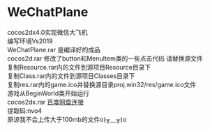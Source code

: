 # WeChatPlane
cocos2dx4.0实现微信大飞机  
编写环境Vs2019  
WeChatPlane.rar 是编译好的成品  
cocos2d.rar 修改了button和MenuItem类的一些点击代码 请替换源文件  
复制Resource.rar内的文件到源项目Resource目录下  
复制Class.rar内的文件到源项目Classes目录下  
复制res.rar内的game.ico并替换源目录proj.win32/res/game.ico文件  
游戏从BeginWorld类开始运行  
cocos2dx.rar [百度网盘连接](https://pan.baidu.com/s/1IKYr2ZBFbG0W7q0OQWtnuA)  
提取码:nvo4  
原谅我不会上传大于100mb的文件o(╥﹏╥)o
